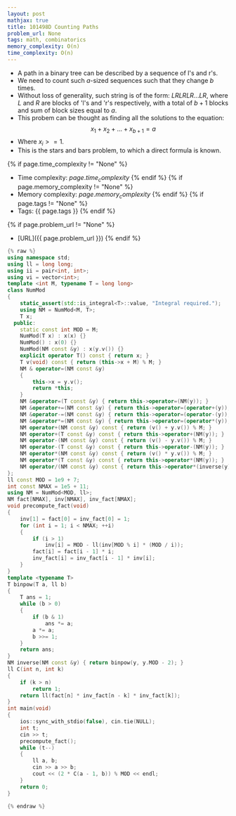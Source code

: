 ```yaml
---
layout: post
mathjax: true
title: 101498D Counting Paths
problem_url: None
tags: math, combinatorics 
memory_complexity: O(n) 
time_complexity: O(n) 
---
```


 - A path in a binary tree can be described by a sequence of l's and r's.
 - We need to count such $a$-sized sequences such that they change $b$ times.
 - Without loss of generality, such string is of the form: $LRLRLR...LR$,
where $L$ and $R$ are blocks of 'l's and 'r's respectively, with a total of
$b+1$ blocks and sum of block sizes equal to $a$.
 - This probem can be thought as finding all the solutions to the equation:
 $$x_1 + x_2 + ... + x_{b + 1} = a$$
 - Where $x_i >= 1$.
 - This is the stars and bars problem, to which a direct formula is known.



{% if page.time_complexity != "None" %}
- Time complexity: ${{ page.time_complexity }}$
{% endif %}
{% if page.memory_complexity != "None" %}
- Memory complexity: ${{ page.memory_complexity }}$
{% endif %}
{% if page.tags != "None" %}
- Tags: {{ page.tags }}
{% endif %}

{% if page.problem_url != "None" %}
- [URL]({{ page.problem_url }})
{% endif %}

```cpp
{% raw %}
using namespace std;
using ll = long long;
using ii = pair<int, int>;
using vi = vector<int>;
template <int M, typename T = long long>
class NumMod
{
    static_assert(std::is_integral<T>::value, "Integral required.");
    using NM = NumMod<M, T>;
    T x;
  public:
    static const int MOD = M;
    NumMod(T x) : x(x) {}
    NumMod() : x(0) {}
    NumMod(NM const &y) : x(y.v()) {}
    explicit operator T() const { return x; }
    T v(void) const { return (this->x + M) % M; }
    NM & operator=(NM const &y)
    {
        this->x = y.v();
        return *this;
    }
    NM &operator=(T const &y) { return this->operator=(NM(y)); }
    NM &operator+=(NM const &y) { return this->operator=(operator+(y)); }
    NM &operator-=(NM const &y) { return this->operator=(operator-(y)); }
    NM &operator*=(NM const &y) { return this->operator=(operator*(y)); }
    NM operator+(NM const &y) const { return (v() + y.v()) % M; }
    NM operator+(T const &y) const { return this->operator+(NM(y)); }
    NM operator-(NM const &y) const { return (v() - y.v()) % M; }
    NM operator-(T const &y) const { return this->operator-(NM(y)); }
    NM operator*(NM const &y) const { return (v() * y.v()) % M; }
    NM operator*(T const &y) const { return this->operator*(NM(y)); }
    NM operator/(NM const &y) const { return this->operator*(inverse(y)); }
};
ll const MOD = 1e9 + 7;
int const NMAX = 1e5 + 11;
using NM = NumMod<MOD, ll>;
NM fact[NMAX], inv[NMAX], inv_fact[NMAX];
void precompute_fact(void)
{
    inv[1] = fact[0] = inv_fact[0] = 1;
    for (int i = 1; i < NMAX; ++i)
    {
        if (i > 1)
            inv[i] = MOD - ll(inv[MOD % i] * (MOD / i));
        fact[i] = fact[i - 1] * i;
        inv_fact[i] = inv_fact[i - 1] * inv[i];
    }
}
template <typename T>
T binpow(T a, ll b)
{
    T ans = 1;
    while (b > 0)
    {
        if (b & 1)
            ans *= a;
        a *= a;
        b >>= 1;
    }
    return ans;
}
NM inverse(NM const &y) { return binpow(y, y.MOD - 2); }
ll C(int n, int k)
{
    if (k > n)
        return 1;
    return ll(fact[n] * inv_fact[n - k] * inv_fact[k]);
}
int main(void)
{
    ios::sync_with_stdio(false), cin.tie(NULL);
    int t;
    cin >> t;
    precompute_fact();
    while (t--)
    {
        ll a, b;
        cin >> a >> b;
        cout << (2 * C(a - 1, b)) % MOD << endl;
    }
    return 0;
}

{% endraw %}
```